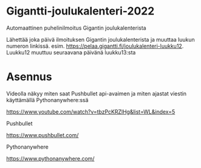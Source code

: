 # Gigantti-joulukalenteri-2022
Automaattinen puhelinilmoitus Gigantin joulukalenterista

Lähettää joka päivä ilmoituksen Gigantin joulukalenterista ja muuttaa luukun numeron linkissä.
esim. https://pelaa.gigantti.fi/joulukalenteri-luukku12. Luukku12 muuttuu seuraavana päivänä luukku13:sta

# Asennus
Videolla näkyy miten saat Pushbullet api-avaimen ja miten ajastat viestin käyttämällä Pythonanywhere:ssä

https://www.youtube.com/watch?v=tbzPcKRZlHg&list=WL&index=5

Pushbullet

https://www.pushbullet.com/

Pythonanywhere

https://www.pythonanywhere.com/
